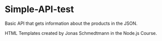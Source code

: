 # Simple-API-test

Basic API that gets information about the products in the JSON.

HTML Templates created by Jonas Schmedtmann in the Node.js Course.
